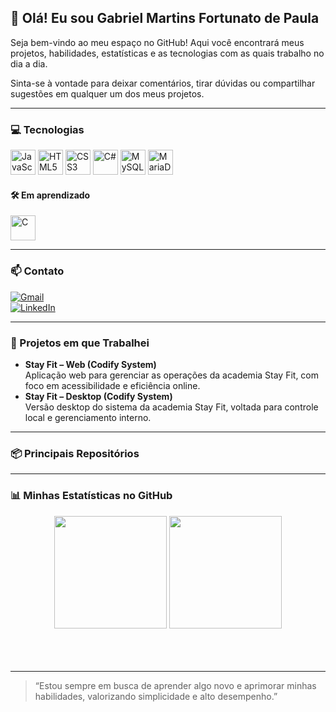 ## 👋 Olá! Eu sou Gabriel Martins Fortunato de Paula

Seja bem-vindo ao meu espaço no GitHub! Aqui você encontrará meus projetos, habilidades, estatísticas e as tecnologias com as quais trabalho no dia a dia.  

Sinta-se à vontade para deixar comentários, tirar dúvidas ou compartilhar sugestões em qualquer um dos meus projetos.

---

### 💻 Tecnologias

<div align="left">
  <img src="https://cdn.jsdelivr.net/gh/devicons/devicon@latest/icons/javascript/javascript-original.svg" alt="JavaScript" width="40" height="40"/>
  <img src="https://cdn.jsdelivr.net/gh/devicons/devicon@latest/icons/html5/html5-original-wordmark.svg" alt="HTML5" width="40" height="40"/>
  <img src="https://cdn.jsdelivr.net/gh/devicons/devicon@latest/icons/css3/css3-original-wordmark.svg" alt="CSS3" width="40" height="40"/>
  <img src="https://cdn.jsdelivr.net/gh/devicons/devicon@latest/icons/csharp/csharp-original.svg" alt="C#" width="40" height="40"/>
  <img src="https://cdn.jsdelivr.net/gh/devicons/devicon@latest/icons/mysql/mysql-original.svg" alt="MySQL" width="40" height="40"/>
  <img src="https://cdn.jsdelivr.net/gh/devicons/devicon@latest/icons/mariadb/mariadb-original.svg" alt="MariaDB" width="40" height="40"/>
</div>

#### 🛠️ Em aprendizado

<div align="left">
  <img src="https://cdn.jsdelivr.net/gh/devicons/devicon@latest/icons/c/c-original.svg" alt="C" width="40" height="40"/>
</div>

---

### 📫 Contato

[![Gmail](https://img.shields.io/badge/-Gmail-%23333?style=for-the-badge&logo=gmail&logoColor=white)](mailto:gabrielmartins180706@gmail.com)  
[![LinkedIn](https://img.shields.io/badge/-LinkedIn-%230077B5?style=for-the-badge&logo=linkedin&logoColor=white)](https://www.linkedin.com/in/gabriel-martins-09297934b/)

---

### 💼 Projetos em que Trabalhei

- **Stay Fit – Web (Codify System)**  
  Aplicação web para gerenciar as operações da academia Stay Fit, com foco em acessibilidade e eficiência online.  
- **Stay Fit – Desktop (Codify System)**  
  Versão desktop do sistema da academia Stay Fit, voltada para controle local e gerenciamento interno.

---

### 📦 Principais Repositórios

<div align="center">
  <a href="https://github.com/Bielmfp18/modelophp" style = "display:none;">
    <img src="https://github-readme-stats.vercel.app/api/pin/?username=Bielmfp18&repo=modelophp&theme=tokyonight" width="350" height="180em">
  </a>
  <a href="https://github.com/Bielmfp18/programacaoC" style = "display:none;">
    <img src="https://github-readme-stats.vercel.app/api/pin/?username=Bielmfp18&repo=programacaoC&theme=tokyonight" width="350" height="180em">
  </a>
</div>

---

### 📊 Minhas Estatísticas no GitHub

<div align="center">
  <img height="180em" src="https://github-readme-stats.vercel.app/api?username=Bielmfp18&show_icons=true&theme=tokyonight&include_all_commits=true&count_private=true"/>
  <img height="180em" src="https://github-readme-stats.vercel.app/api/top-langs/?username=Bielmfp18&layout=compact&langs_count=7&theme=tokyonight"/>
</div><br><br><br>

---

> “Estou sempre em busca de aprender algo novo e aprimorar minhas habilidades, valorizando simplicidade e alto desempenho.”
